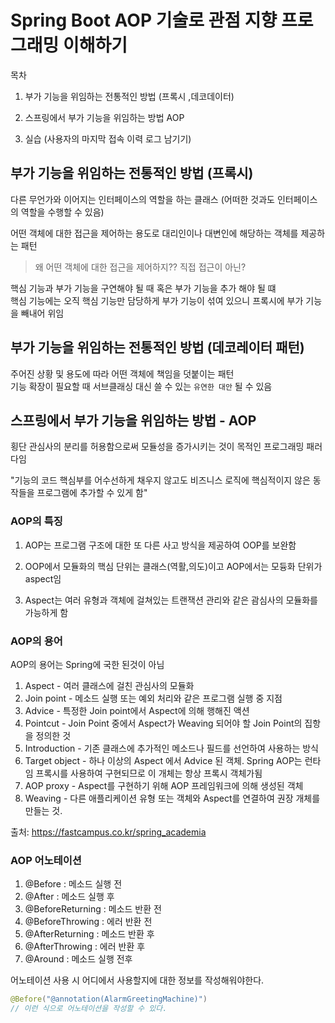 # Spring Boot AOP 기술로 관점 지향 프로그래밍 이해하기

목차

1. 부가 기능을 위임하는 전통적인 방법 (프록시 ,데코데이터)

1. 스프링에서 부가 기능을 위임하는 방법 AOP

1. 실습 (사용자의 마지막 접속 이력 로그 남기기)

## 부가 기능을 위임하는 전통적인 방법 (프록시)

다른 무언가와 이어지는 인터페이스의 역할을 하는 클래스
(어떠한 것과도 인터페이스의 역할을 수행할 수 있음)

어떤 객체에 대한 접근을 제어하는 용도로 대리인이나 대변인에 해당하는 객체를 제공하는 패턴

> 왜 어떤 객체에 대한 접근을 제어하지?? 직접 접근이 아닌?

핵심 기능과 부가 기능을 구연해야 될 때 혹은 부가 기능을 추가 해야 될 떄  
핵심 기능에는 오직 핵심 기능만 담당하게 부가 기능이 섞여 있으니 프록시에 부가 기능을 빼내어 위임

## 부가 기능을 위임하는 전통적인 방법 (데코레이터 패턴)

주어진 상황 및 용도에 따라 어떤 객체에 책임을 덧붙이는 패턴  
기능 확장이 필요할 때 서브클래싱 대신 쓸 수 있는 `유연한 대안` 될 수 있음

## 스프링에서 부가 기능을 위임하는 방법 - AOP

횡단 관심사의 분리를 허용함으로써 모듈성을 증가시키는 것이 목적인 프로그래밍 패러다임

"기능의 코드 핵심부를 어수선하게 채우지 않고도 비즈니스 로직에 핵심적이지 않은 동작들을 프로그램에 추가할 수 있게 함"

### AOP의 특징

1. AOP는 프로그램 구조에 대한 또 다른 사고 방식을 제공하여 OOP를 보완함

1. OOP에서 모듈화의 핵심 단위는 클래스(역활,의도)이고 AOP에서는 모듕화 단위가 aspect임

1. Aspect는 여러 유형과 객체에 걸쳐있는 트랜잭션 관리와 같은 괌심사의 모듈화를 가능하게 함

### AOP의 용어

AOP의 용어는 Spring에 국한 된것이 아님

1. Aspect - 여러 클래스에 걸친 관심사의 모듈화
1. Join point - 메소드 실행 또는 예외 처리와 같은 프로그램 실행 중 지점
1. Advice - 특정한 Join point에서 Aspect에 의해 행해진 액션
1. Pointcut - Join Point 중에서 Aspect가 Weaving 되어야 할 Join Point의 집항을 정의한 것
1. Introduction - 기존 클래스에 추가적인 메소드나 필드를 선언하여 사용하는 방식
1. Target object - 하나 이상의 Aspect 에서 Advice 된 객체. Spring AOP는 런타임 프록시를 사용하여 구현되므로 이 개체는 항상 프록시 객체가됨
1. AOP proxy - Aspect를 구현하기 위해 AOP 프레임워크에 의해 생성된 객체
1. Weaving - 다른 애플리케이션 유형 또는 객체와 Aspect를 연결하여 권장 개체를 만들는 것.

출처: https://fastcampus.co.kr/spring_academia

### AOP 어노테이션

1. @Before : 메소드 실행 전
2. @After : 메소드 실행 후
3. @BeforeReturning : 메소드 반환 전
4. @BeforeThrowing : 에러 반환 전
5. @AfterReturning : 메소드 반환 후
6. @AfterThrowing : 에러 반환 후
7. @Around : 메소드 실행 전후

어노테이션 사용 시 어디에서 사용할지에 대한 정보를 작성해워야한다.

```java
@Before("@annotation(AlarmGreetingMachine)")
// 이런 식으로 어노테이션을 작성할 수 있다.
```
